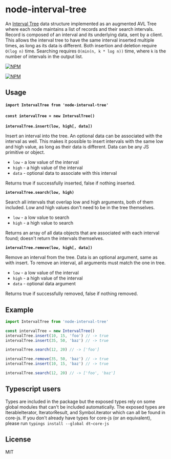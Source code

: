 # node-interval-tree
An [Interval Tree](https://en.wikipedia.org/wiki/Interval_tree) data structure implemented as an augmented AVL Tree where each node maintains a list of records and their search intervals. Record is composed of an interval and its underlying data, sent by a client. This allows the interval tree to have the same interval inserted multiple times, as long as its data is different. Both insertion and deletion require `O(log n)` time. Searching requires `O(min(n, k * log n))` time, where `k` is the number of intervals in the output list.

[![NPM](https://img.shields.io/npm/v/node-interval-tree.svg?style=flat)](https://www.npmjs.org/package/node-interval-tree)

[![NPM](https://nodei.co/npm/node-interval-tree.png)](https://nodei.co/npm/node-interval-tree/)

## Usage
#### `import IntervalTree from 'node-interval-tree'`
#### `const intervalTree = new IntervalTree()`

<b><code>intervalTree.insert(low, high[, data])</code></b>

Insert an interval into the tree. An optional data can be associated with the interval as well. This makes it possible to insert intervals with the same low and high value, as long as their data is different. Data can be any JS primitive or object.

* `low` - a low value of the interval
* `high` - a high value of the interval
* `data` - optional data to associate with this interval

Returns true if successfully inserted, false if nothing inserted.

<b><code>intervalTree.search(low, high)</code></b>

Search all intervals that overlap low and high arguments, both of them included. Low and high values don't need to be in the tree themselves.

* `low` - a low value to search
* `high` - a high value to search

Returns an array of all data objects that are associated with each interval found; doesn't return the intervals themselves.

<b><code>intervalTree.remove(low, high[, data])</code></b>

Remove an interval from the tree. Data is an optional argument, same as with insert. To remove an interval, all arguments must match the one in tree.

* `low` - a low value of the interval
* `high` - a high value of the interval
* `data` - optional data argument

Returns true if successfully removed, false if nothing removed.

## Example
```javascript
import IntervalTree from 'node-interval-tree'

const intervalTree = new IntervalTree()
intervalTree.insert(10, 15, 'foo') // -> true
intervalTree.insert(35, 50, 'baz') // -> true

intervalTree.search(12, 20) // -> ['foo']

intervalTree.remove(35, 50, 'baz') // -> true
intervalTree.insert(10, 15, 'baz') // -> true

intervalTree.search(12, 20) // -> ['foo', 'baz']
```

## Typescript users
Types are included in the package but the exposed types rely on some global modules that can't be included automatically.
The exposed types are IterableIterator, IteratorResult, and Symbol.iterator which can all be found in core-js.
If you don't already have types for core-js (or an equivalent), please run `typings install --global dt~core-js`

## License

MIT
